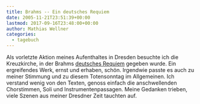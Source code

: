```yaml
---
title: Brahms -- Ein deutsches Requiem
date: 2005-11-21T23:51:39+00:00
lastmod: 2017-09-16T23:48:00+00:00
author: Mathias Wellner
categories:
  - tagebuch
---
```

Als vorletzte Aktion meines Aufenthaltes in Dresden besuchte ich die Kreuzkirche, in der Brahms [deutsches Requiem](https://de.wikipedia.org/wiki/Ein_deutsches_Requiem) gegeben wurde. Ein ergreifendes Werk, ernst und erhaben, schön. Irgendwie passte es auch zu meiner Stimmung und zu diesem Totensonntag im Allgemeinen. Ich verstand wenig von den Texten, genoss einfach die anschwellenden Chorstimmen, Soli und Instrumentenpassagen. Meine Gedanken trieben, viele Szenen aus meiner Dresdner Zeit tauchten auf.